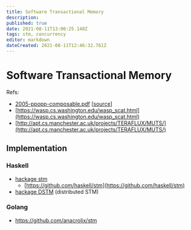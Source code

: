```yaml
---
title: Software Transactional Memory
description: 
published: true
date: 2021-08-11T13:00:25.148Z
tags: stm, concurrency
editor: markdown
dateCreated: 2021-08-11T12:46:32.761Z
---
```


# Software Transactional Memory

Refs:
- [2005-ppopp-composable.pdf](/assets/2005-ppopp-composable.pdf) [[source](https://www.microsoft.com/en-us/research/wp-content/uploads/2005/01/2005-ppopp-composable.pdf)]
- [https://wasp.cs.washington.edu/wasp_scat.html](https://wasp.cs.washington.edu/wasp_scat.html)
- [http://apt.cs.manchester.ac.uk/projects/TERAFLUX/MUTS/](http://apt.cs.manchester.ac.uk/projects/TERAFLUX/MUTS/)

## Implementation

### Haskell

- [hackage stm](https://hackage.haskell.org/package/stm)
  - [https://github.com/haskell/stm](https://github.com/haskell/stm)
- [hackage DSTM](https://hackage.haskell.org/package/DSTM) (distributed STM)

### Golang

- https://github.com/anacrolix/stm